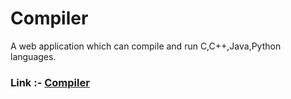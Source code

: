# Compiler

A web application which can compile and run C,C++,Java,Python languages.

### Link :-  [Compiler](http://52.34.193.16/compiler/)
